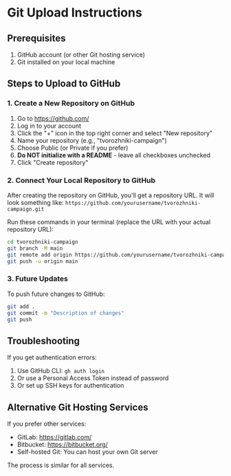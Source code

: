 # Git Upload Instructions

## Prerequisites
1. GitHub account (or other Git hosting service)
2. Git installed on your local machine

## Steps to Upload to GitHub

### 1. Create a New Repository on GitHub
1. Go to https://github.com/
2. Log in to your account
3. Click the "+" icon in the top right corner and select "New repository"
4. Name your repository (e.g., "tvorozhniki-campaign")
5. Choose Public (or Private if you prefer)
6. **Do NOT initialize with a README** - leave all checkboxes unchecked
7. Click "Create repository"

### 2. Connect Your Local Repository to GitHub
After creating the repository on GitHub, you'll get a repository URL. It will look something like:
`https://github.com/yourusername/tvorozhniki-campaign.git`

Run these commands in your terminal (replace the URL with your actual repository URL):

```bash
cd tvorozhniki-campaign
git branch -M main
git remote add origin https://github.com/yourusername/tvorozhniki-campaign.git
git push -u origin main
```

### 3. Future Updates
To push future changes to GitHub:

```bash
git add .
git commit -m "Description of changes"
git push
```

## Troubleshooting

If you get authentication errors:
1. Use GitHub CLI: `gh auth login`
2. Or use a Personal Access Token instead of password
3. Or set up SSH keys for authentication

## Alternative Git Hosting Services

If you prefer other services:
- GitLab: https://gitlab.com/
- Bitbucket: https://bitbucket.org/
- Self-hosted Git: You can host your own Git server

The process is similar for all services.